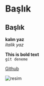 # Başlık
## Başlık

**kalın yaz**<br/>
*italik yaz*
 
**This is bold text** <br/>
`git deneme`

[Github](https://www.github.com/dumantolga)

![resim](https://cdn1.ntv.com.tr/gorsel/GfyN5BBIu0O0G8r5KGQMug.jpg?width=1000&mode=both&scale=both&v=1649750965265)
